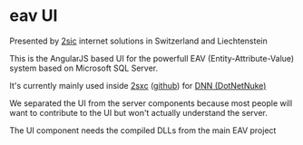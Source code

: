 eav UI
===
Presented by [2sic](https://www.2sic.com) internet solutions in Switzerland and Liechtenstein

This is the AngularJS based UI for the powerfull EAV (Entity-Attribute-Value) system based on Microsoft SQL Server. 

It's currently mainly used inside [2sxc](http://2sxc.org) ([github](https://github.com/2sic/2sxc)) for [DNN (DotNetNuke)](http://dnnsoftware.com)

We separated the UI from the server components because most people will want to contribute to the UI but won't actually understand the server. 

The UI component needs the compiled DLLs from the main EAV project